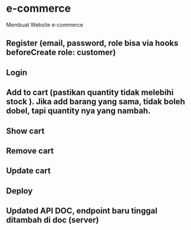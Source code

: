 # e-commerce
Membuat Website e-commerce

## Register (email, password, role bisa via hooks beforeCreate role: customer)
## Login
## Add to cart (pastikan quantity tidak melebihi stock ). Jika add barang yang sama, tidak boleh dobel, tapi quantity nya yang nambah.
## Show cart
## Remove cart
## Update cart
## Deploy
## Updated API DOC, endpoint baru tinggal ditambah di doc (server)

